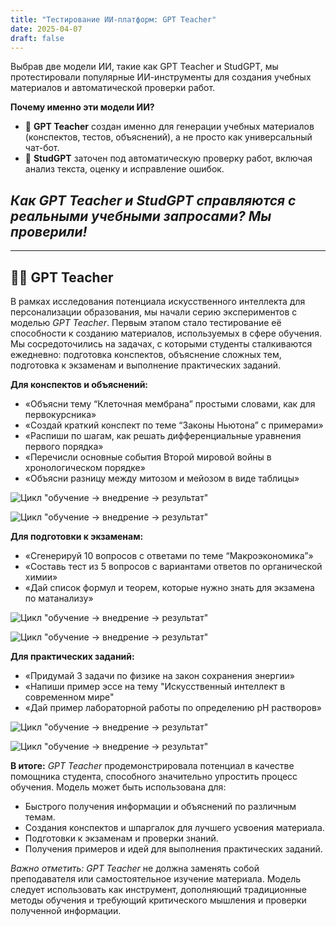```yaml
---
title: "Тестирование ИИ-платформ: GPT Teacher"
date: 2025-04-07
draft: false
---
```

Выбрав две модели ИИ, такие как GPT Teacher и StudGPT, мы протестировали популярные ИИ-инструменты для создания учебных материалов и автоматической проверки работ. 

**Почему именно эти модели ИИ?**

- 🔹 **GPT Teacher** создан именно для генерации учебных материалов (конспектов, тестов, объяснений), а не просто как универсальный чат-бот.
- 🔹 **StudGPT** заточен под автоматическую проверку работ, включая анализ текста, оценку и исправление ошибок.

## _Как GPT Teacher и StudGPT справляются с реальными учебными запросами? Мы проверили!_
---
## 👩‍🏫 GPT Teacher ##

В рамках исследования потенциала искусственного интеллекта для персонализации образования, мы начали серию экспериментов с моделью _GPT Teacher_. Первым этапом стало тестирование её способности к созданию материалов, используемых в сфере обучения. Мы сосредоточились на задачах, с которыми студенты сталкиваются ежедневно: подготовка конспектов, объяснение сложных тем, подготовка к экзаменам и выполнение практических заданий.

**Для конспектов и объяснений:**

- «Объясни тему “Клеточная мембрана” простыми словами, как для первокурсника»
- «Создай краткий конспект по теме “Законы Ньютона” с примерами»
- «Распиши по шагам, как решать дифференциальные уравнения первого порядка»
- «Перечисли основные события Второй мировой войны в хронологическом порядке»
- «Объясни разницу между митозом и мейозом в виде таблицы»

![Цикл "обучение → внедрение → результат"](/images/cicl1.png) 

![Цикл "обучение → внедрение → результат"](/images/cicl2.png) 

**Для подготовки к экзаменам:**

- «Сгенерируй 10 вопросов с ответами по теме “Макроэкономика”»
- «Составь тест из 5 вопросов с вариантами ответов по органической химии»
- «Дай список формул и теорем, которые нужно знать для экзамена по матанализу»

![Цикл "обучение → внедрение → результат"](/images/cicl3.png) 

![Цикл "обучение → внедрение → результат"](/images/cicl4.png) 

**Для практических заданий:**

- «Придумай 3 задачи по физике на закон сохранения энергии»
- «Напиши пример эссе на тему "Искусственный интеллект в современном мире"
- «Дай пример лабораторной работы по определению pH растворов»

![Цикл "обучение → внедрение → результат"](/images/cicl5.png) 

![Цикл "обучение → внедрение → результат"](/images/cicl6.png) 

**В итоге:** _GPT Teacher_ продемонстрировала потенциал в качестве помощника студента, способного значительно упростить процесс обучения. Модель может быть использована для:

- Быстрого получения информации и объяснений по различным темам.
- Создания конспектов и шпаргалок для лучшего усвоения материала.
- Подготовки к экзаменам и проверки знаний.
- Получения примеров и идей для выполнения практических заданий.

_Важно отметить:_ _GPT Teacher_ не должна заменять собой преподавателя или самостоятельное изучение материала. Модель следует использовать как инструмент, дополняющий традиционные методы обучения и требующий критического мышления и проверки полученной информации.
